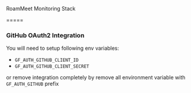 RoamMeet Monitoring Stack

=====
### GitHub OAuth2 Integration ###
You will need to setup following env variables:
- `GF_AUTH_GITHUB_CLIENT_ID`
- `GF_AUTH_GITHUB_CLIENT_SECRET`

or remove integration completely by remove all environment variable with `GF_AUTH_GITHUB` prefix
